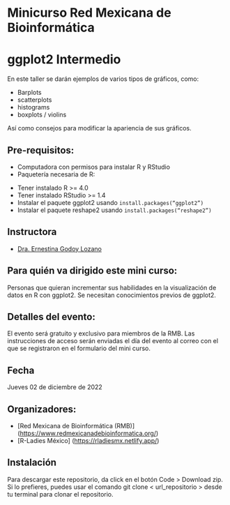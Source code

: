 # Minicurso Red Mexicana de Bioinformática
# ggplot2 Intermedio

En este taller se darán ejemplos de varios tipos de gráficos, como:
+ Barplots
+ scatterplots
+ histograms
+ boxplots / violins

Así como consejos para modificar la apariencia de sus gráficos.

## Pre-requisitos:
* Computadora con permisos para instalar R y RStudio
* Paquetería necesaria de R:
+ Tener instalado R >= 4.0
+ Tener instalado RStudio >= 1.4
+ Instalar el paquete ggplot2 usando `install.packages(“ggplot2”)`
+ Instalar el paquete reshape2 usando `install.packages(“reshape2”)`


## Instructora
- [Dra. Ernestina Godoy Lozano](https://twitter.com/Tina_Godoy)

## Para quién va dirigido este mini curso:
Personas que quieran incrementar sus habilidades en la visualización de datos en R con ggplot2.
Se necesitan conocimientos previos de ggplot2.

## Detalles del evento:
El evento será gratuito y exclusivo para miembros de la RMB.
Las instrucciones de acceso serán enviadas el día del evento al correo con el que se registraron en el formulario del mini curso.

## Fecha 
Jueves 02 de diciembre de 2022

## Organizadores:
* [Red Mexicana de Bioinformática (RMB)] (https://www.redmexicanadebioinformatica.org/)
* [R-Ladies México] (https://rladiesmx.netlify.app/)

## Instalación
Para descargar este repositorio, da click en el botón Code > Download zip. Si lo prefieres, puedes usar el comando git clone < url_repositorio > desde tu terminal para clonar el repositorio.


